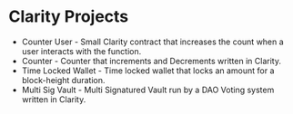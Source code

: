 # Clarity Projects

- Counter User - Small Clarity contract that increases the count when a user interacts with the function.
- Counter - Counter that increments and Decrements written in Clarity. 
- Time Locked Wallet - Time locked wallet that locks an amount for a block-height duration.
- Multi Sig Vault - Multi Signatured Vault run by a DAO Voting system written in Clarity.